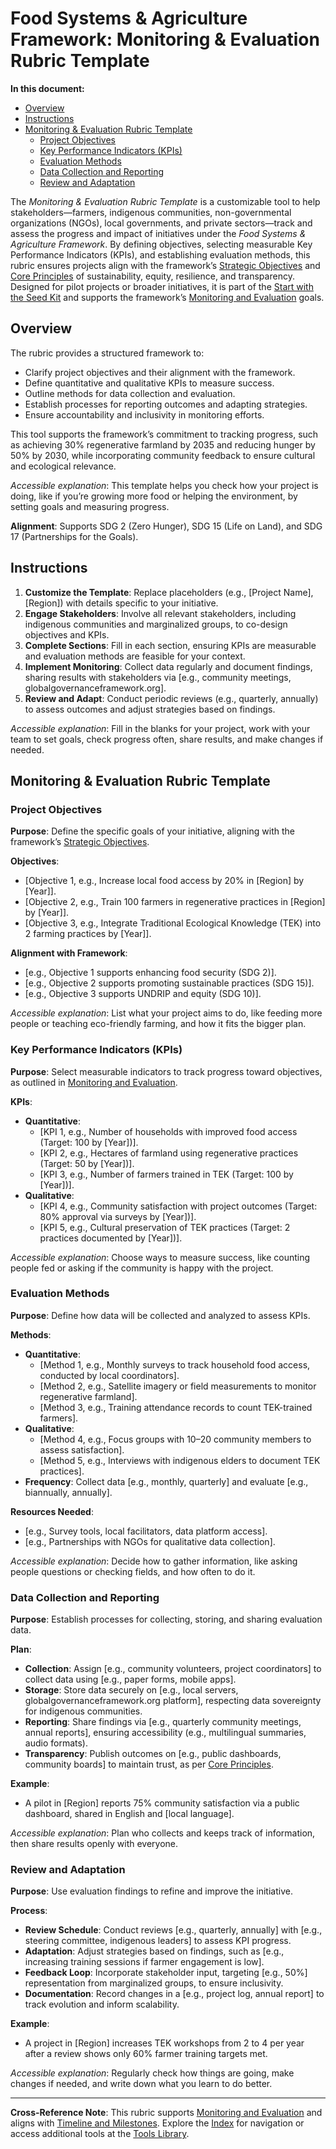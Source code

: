 # Food Systems & Agriculture Framework: Monitoring & Evaluation Rubric Template

**In this document:**
- [Overview](#overview)
- [Instructions](#instructions)
- [Monitoring & Evaluation Rubric Template](#monitoring-evaluation-rubric-template)
  - [Project Objectives](#project-objectives)
  - [Key Performance Indicators (KPIs)](#key-performance-indicators-kpis)
  - [Evaluation Methods](#evaluation-methods)
  - [Data Collection and Reporting](#data-collection-and-reporting)
  - [Review and Adaptation](#review-and-adaptation)

The *Monitoring & Evaluation Rubric Template* is a customizable tool to help stakeholders—farmers, indigenous communities, non-governmental organizations (NGOs), local governments, and private sectors—track and assess the progress and impact of initiatives under the *Food Systems & Agriculture Framework*. By defining objectives, selecting measurable Key Performance Indicators (KPIs), and establishing evaluation methods, this rubric ensures projects align with the framework’s [Strategic Objectives](/frameworks/docs/implementation/food-systems#07-strategic-objectives) and [Core Principles](/frameworks/docs/implementation/food-systems#06-core-principles) of sustainability, equity, resilience, and transparency. Designed for pilot projects or broader initiatives, it is part of the [Start with the Seed Kit](/frameworks/tools/food-systems/seed-kit-en.zip) and supports the framework’s [Monitoring and Evaluation](/frameworks/docs/implementation/food-systems#08-implementation-mechanisms) goals.

## Overview
The rubric provides a structured framework to:
- Clarify project objectives and their alignment with the framework.
- Define quantitative and qualitative KPIs to measure success.
- Outline methods for data collection and evaluation.
- Establish processes for reporting outcomes and adapting strategies.
- Ensure accountability and inclusivity in monitoring efforts.

This tool supports the framework’s commitment to tracking progress, such as achieving 30% regenerative farmland by 2035 and reducing hunger by 50% by 2030, while incorporating community feedback to ensure cultural and ecological relevance.

*Accessible explanation*: This template helps you check how your project is doing, like if you’re growing more food or helping the environment, by setting goals and measuring progress.

**Alignment**: Supports SDG 2 (Zero Hunger), SDG 15 (Life on Land), and SDG 17 (Partnerships for the Goals).

## Instructions
1. **Customize the Template**: Replace placeholders (e.g., [Project Name], [Region]) with details specific to your initiative.
2. **Engage Stakeholders**: Involve all relevant stakeholders, including indigenous communities and marginalized groups, to co-design objectives and KPIs.
3. **Complete Sections**: Fill in each section, ensuring KPIs are measurable and evaluation methods are feasible for your context.
4. **Implement Monitoring**: Collect data regularly and document findings, sharing results with stakeholders via [e.g., community meetings, globalgovernanceframework.org].
5. **Review and Adapt**: Conduct periodic reviews (e.g., quarterly, annually) to assess outcomes and adjust strategies based on findings.

*Accessible explanation*: Fill in the blanks for your project, work with your team to set goals, check progress often, share results, and make changes if needed.

## Monitoring & Evaluation Rubric Template
### Project Objectives
**Purpose**: Define the specific goals of your initiative, aligning with the framework’s [Strategic Objectives](/frameworks/docs/implementation/food-systems#07-strategic-objectives).

**Objectives**:
- [Objective 1, e.g., Increase local food access by 20% in [Region] by [Year]].
- [Objective 2, e.g., Train 100 farmers in regenerative practices in [Region] by [Year]].
- [Objective 3, e.g., Integrate Traditional Ecological Knowledge (TEK) into 2 farming practices by [Year]].

**Alignment with Framework**:
- [e.g., Objective 1 supports enhancing food security (SDG 2)].
- [e.g., Objective 2 supports promoting sustainable practices (SDG 15)].
- [e.g., Objective 3 supports UNDRIP and equity (SDG 10)].

*Accessible explanation*: List what your project aims to do, like feeding more people or teaching eco-friendly farming, and how it fits the bigger plan.

### Key Performance Indicators (KPIs)
**Purpose**: Select measurable indicators to track progress toward objectives, as outlined in [Monitoring and Evaluation](/frameworks/docs/implementation/food-systems#08-implementation-mechanisms).

**KPIs**:
- **Quantitative**:
  - [KPI 1, e.g., Number of households with improved food access (Target: 100 by [Year])].
  - [KPI 2, e.g., Hectares of farmland using regenerative practices (Target: 50 by [Year])].
  - [KPI 3, e.g., Number of farmers trained in TEK (Target: 100 by [Year])].
- **Qualitative**:
  - [KPI 4, e.g., Community satisfaction with project outcomes (Target: 80% approval via surveys by [Year])].
  - [KPI 5, e.g., Cultural preservation of TEK practices (Target: 2 practices documented by [Year])].

*Accessible explanation*: Choose ways to measure success, like counting people fed or asking if the community is happy with the project.

### Evaluation Methods
**Purpose**: Define how data will be collected and analyzed to assess KPIs.

**Methods**:
- **Quantitative**:
  - [Method 1, e.g., Monthly surveys to track household food access, conducted by local coordinators].
  - [Method 2, e.g., Satellite imagery or field measurements to monitor regenerative farmland].
  - [Method 3, e.g., Training attendance records to count TEK-trained farmers].
- **Qualitative**:
  - [Method 4, e.g., Focus groups with 10–20 community members to assess satisfaction].
  - [Method 5, e.g., Interviews with indigenous elders to document TEK practices].
- **Frequency**: Collect data [e.g., monthly, quarterly] and evaluate [e.g., biannually, annually].

**Resources Needed**:
- [e.g., Survey tools, local facilitators, data platform access].
- [e.g., Partnerships with NGOs for qualitative data collection].

*Accessible explanation*: Decide how to gather information, like asking people questions or checking fields, and how often to do it.

### Data Collection and Reporting
**Purpose**: Establish processes for collecting, storing, and sharing evaluation data.

**Plan**:
- **Collection**: Assign [e.g., community volunteers, project coordinators] to collect data using [e.g., paper forms, mobile apps].
- **Storage**: Store data securely on [e.g., local servers, globalgovernanceframework.org platform], respecting data sovereignty for indigenous communities.
- **Reporting**: Share findings via [e.g., quarterly community meetings, annual reports], ensuring accessibility (e.g., multilingual summaries, audio formats).
- **Transparency**: Publish outcomes on [e.g., public dashboards, community boards] to maintain trust, as per [Core Principles](/frameworks/docs/implementation/food-systems#06-core-principles).

**Example**:
- A pilot in [Region] reports 75% community satisfaction via a public dashboard, shared in English and [local language].

*Accessible explanation*: Plan who collects and keeps track of information, then share results openly with everyone.

### Review and Adaptation
**Purpose**: Use evaluation findings to refine and improve the initiative.

**Process**:
- **Review Schedule**: Conduct reviews [e.g., quarterly, annually] with [e.g., steering committee, indigenous leaders] to assess KPI progress.
- **Adaptation**: Adjust strategies based on findings, such as [e.g., increasing training sessions if farmer engagement is low].
- **Feedback Loop**: Incorporate stakeholder input, targeting [e.g., 50%] representation from marginalized groups, to ensure inclusivity.
- **Documentation**: Record changes in a [e.g., project log, annual report] to track evolution and inform scalability.

**Example**:
- A project in [Region] increases TEK workshops from 2 to 4 per year after a review shows only 60% farmer training targets met.

*Accessible explanation*: Regularly check how things are going, make changes if needed, and write down what you learn to do better.

---

**Cross-Reference Note**: This rubric supports [Monitoring and Evaluation](/frameworks/docs/implementation/food-systems#08-implementation-mechanisms) and aligns with [Timeline and Milestones](/frameworks/docs/implementation/food-systems#12-timeline-milestones). Explore the [Index](/frameworks/docs/implementation/food-systems) for navigation or access additional tools at the [Tools Library](/frameworks/tools/food-systems).